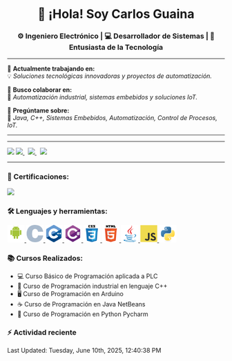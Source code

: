 <h1 align="center">👋 ¡Hola! Soy Carlos Guaina</h1>
<h3 align="center">⚙️ Ingeniero Electrónico | 💻 Desarrollador de Sistemas | 🚀 Entusiasta de la Tecnología</h3>

---

🔭 **Actualmente trabajando en:**  
💡 *Soluciones tecnológicas innovadoras y proyectos de automatización.*  

👯 **Busco colaborar en:**  
🤖 *Automatización industrial, sistemas embebidos y soluciones IoT.*  

💬 **Pregúntame sobre:**  
📌 *Java, C++, Sistemas Embebidos, Automatización, Control de Procesos, IoT.*  

---

---

<img src="https://img.shields.io/badge/V%C3%8DAS%20DE%20CONTACTO-black?style=flat-square&logo=github&logoColor=white" width="250"/>



<a href="mailto:carlosguaina2025@gmail.com">
    <img src="https://img.shields.io/badge/Email-carlosguaina2025%40gmail.com-green?style=flat-square&logo=gmail&logoColor=white" width="345"/>
</a>
&nbsp;
<a href="https://www.linkedin.com/in/carlosguaina">
    <img src="https://img.shields.io/badge/Linkedin-CarlosGuaina-blue?style=flat-square&logo=linkedin&logoColor=white" width="210"/>
</a>
&nbsp;
<a href="https://www.youtube.com/@carlosguainaTHF">
    <img src="https://img.shields.io/badge/Youtube-carlosguainaTHF-red?style=flat-square&logo=youtube&logoColor=white" width="260"/>
</a>

---

<h3 align="left">📜 Certificaciones:</h3>
<a href="https://platzi.com/p/carlosguaina2020/">
    <img src="https://img.shields.io/badge/Certificaciones%20PLATZI-gray?style=flat-square&logo=platzi&logoColor=white&labelColor=gray&color=blue" width="250"/>
</a>



<h3 align="left">🛠️ Lenguajes y herramientas:</h3>
<p align="left"> 
  <a href="https://developer.android.com" target="_blank" rel="noreferrer"> <img src="https://raw.githubusercontent.com/devicons/devicon/master/icons/android/android-original-wordmark.svg" alt="android" width="40" height="40"/> </a> 
  <a href="https://www.cprogramming.com/" target="_blank" rel="noreferrer"> <img src="https://raw.githubusercontent.com/devicons/devicon/master/icons/c/c-original.svg" alt="c" width="40" height="40"/> </a> 
  <a href="https://www.w3schools.com/cpp/" target="_blank" rel="noreferrer"> <img src="https://raw.githubusercontent.com/devicons/devicon/master/icons/cplusplus/cplusplus-original.svg" alt="cplusplus" width="40" height="40"/> </a> 
  <a href="https://www.w3schools.com/cs/" target="_blank" rel="noreferrer"> <img src="https://raw.githubusercontent.com/devicons/devicon/master/icons/csharp/csharp-original.svg" alt="csharp" width="40" height="40"/> </a> 
  <a href="https://www.w3schools.com/css/" target="_blank" rel="noreferrer"> <img src="https://raw.githubusercontent.com/devicons/devicon/master/icons/css3/css3-original-wordmark.svg" alt="css3" width="40" height="40"/> </a> 
  <a href="https://www.w3.org/html/" target="_blank" rel="noreferrer"> <img src="https://raw.githubusercontent.com/devicons/devicon/master/icons/html5/html5-original-wordmark.svg" alt="html5" width="40" height="40"/> </a> 
  <a href="https://www.java.com" target="_blank" rel="noreferrer"> <img src="https://raw.githubusercontent.com/devicons/devicon/master/icons/java/java-original.svg" alt="java" width="40" height="40"/> </a> 
  <a href="https://developer.mozilla.org/en-US/docs/Web/JavaScript" target="_blank" rel="noreferrer"> <img src="https://raw.githubusercontent.com/devicons/devicon/master/icons/javascript/javascript-original.svg" alt="javascript" width="40" height="40"/> </a> 
  <a href="https://www.python.org" target="_blank" rel="noreferrer"> <img src="https://raw.githubusercontent.com/devicons/devicon/master/icons/python/python-original.svg" alt="python" width="40" height="40"/> </a> 
</p>

<h3 align="left">📚 Cursos Realizados:</h3>

<ul>
  <li>💻 Curso Básico de Programación aplicada a PLC</li>
  <li>🔧 Curso de Programación industrial en lenguaje C++</li>
  <li>🖥️ Curso de Programación en Arduino</li>
  <li>☕ Curso de Programación en Java NetBeans</li>
  <li>🐍 Curso de Programación en Python Pycharm</li>
</ul>


### :zap: Actividad reciente
<!--RECENT_ACTIVITY:start-->
<!--RECENT_ACTIVITY:end-->
<!--RECENT_ACTIVITY:last_update-->
Last Updated: Tuesday, June 10th, 2025, 12:40:38 PM
<!--RECENT_ACTIVITY:last_update_end-->






